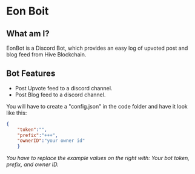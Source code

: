 # Eon Boit #

## What am I? ##

EonBot is a Discord Bot, which provides an easy log of upvoted post and blog feed from Hive Blockchain.

## Bot Features ##

* Post Upvote feed to a discord channel.
* Post Blog feed to a discord channel.


You will have to create a "config.json" in the code folder and have it look like this:

```JSON
{
    "token":"",
    "prefix":"+++",
    "ownerID":"your owner id"
    }
```

*You have to replace the example values on the right with: Your bot token, prefix, and owner ID.*

